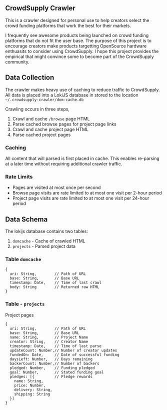 ## CrowdSupply Crawler

This is a crawler designed for personal use to help creators select the crowd funding platforms that work the best for their markets.

I frequently see awesome products being launched on crowd funding platforms that do not fit the user base. The purpose of this project is to encourage creators make products targetting OpenSource hardware enthuasits to consider using CrowdSupply. I hope this project provides the empirical that might convince some to become part of the CrowdSupply community.


## Data Collection

The crawler makes heavy use of caching to reduce traffic to CrowdSupply. All data is placed into a LokiJS database in stored to the location `~/.crowdsupply-crawler/dom-cache.db`

Crawling occurs in three steps,

1. Crawl and cache `/browse` page HTML
2. Parse cached browse pages for project page links
3. Crawl and cache project page HTML
4. Parse cached project pages


### Caching

All content that will parsed is first placed in cache. This enables re-parsing at a later time without requiring additional crawler traffic.

### Rate Limits

 * Pages are visited at most once per second
 * Browse page visits are rate limited to at most one visit per 2-hour period
 * Project page visits are rate limited to at most one visit per 24-hour period

## Data Schema

The lokijs database contains two tables:

1. `domcache` - Cache of crawled HTML
2. `projects` - Parsed project data

### Table `domcache`

```
{
  uri: String,        // Path of URL
  base: String,       // Base URL
  timestamp: Date,    // Time of last crawl
  body: String        // Returned raw HTML
}
```


### Table - `projects`



Project pages 

```
{
  uri: String,        // Path of URL
  base: String,       // Base URL
  name: String,       // Project Name
  creator: String,    // Creator Name
  timestamp: Date,    // Time of last parse
  updateCount: Number,// Number of creator updates
  fundedOn: Date,     // Date of successful funding
  daysLeft: Number,   // Days remaining
  backerCount: Number,// Number of backers
  pledged: Number,    // Funding pledged
  goal: Number,       // Stated funding goal
  pledges: [{         // Pledge rewards
    name: String,
    price: Number,
    delivery: String,
    shipping: String
  }]
}
```
